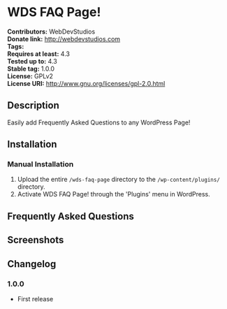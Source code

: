 # WDS FAQ Page! #
**Contributors:**      WebDevStudios  
**Donate link:**       http://webdevstudios.com  
**Tags:**  
**Requires at least:** 4.3  
**Tested up to:**      4.3  
**Stable tag:**        1.0.0  
**License:**           GPLv2  
**License URI:**       http://www.gnu.org/licenses/gpl-2.0.html  

## Description ##

Easily add Frequently Asked Questions to any WordPress Page!

## Installation ##

### Manual Installation ###

1. Upload the entire `/wds-faq-page` directory to the `/wp-content/plugins/` directory.
2. Activate WDS FAQ Page! through the 'Plugins' menu in WordPress.

## Frequently Asked Questions ##


## Screenshots ##


## Changelog ##

### 1.0.0 ###
* First release
